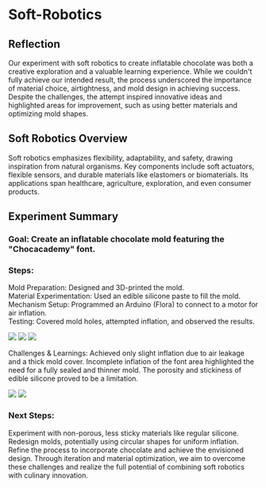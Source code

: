 # Soft-Robotics

## Reflection
Our experiment with soft robotics to create inflatable chocolate was both a creative exploration and a valuable learning experience. While we couldn't fully achieve our intended result, the process underscored the importance of material choice, airtightness, and mold design in achieving success. Despite the challenges, the attempt inspired innovative ideas and highlighted areas for improvement, such as using better materials and optimizing mold shapes.

## Soft Robotics Overview
Soft robotics emphasizes flexibility, adaptability, and safety, drawing inspiration from natural organisms. Key components include soft actuators, flexible sensors, and durable materials like elastomers or biomaterials. Its applications span healthcare, agriculture, exploration, and even consumer products.

## Experiment Summary
### Goal: Create an inflatable chocolate mold featuring the "Chocacademy" font.

### Steps:

Mold Preparation: Designed and 3D-printed the mold. <br/>
Material Experimentation: Used an edible silicone paste to fill the mold.<br/>
Mechanism Setup: Programmed an Arduino (Flora) to connect to a motor for air inflation.<br/>
Testing: Covered mold holes, attempted inflation, and observed the results.<br/>

![](../images/Bearbeitet/Softrobot01.jpg)
![](../images/Bearbeitet/Softrobot02.jpg)
![](../images/Bearbeitet/Softrobot03.jpg)

Challenges & Learnings:
Achieved only slight inflation due to air leakage and a thick mold cover.
Incomplete inflation of the font area highlighted the need for a fully sealed and thinner mold.
The porosity and stickiness of edible silicone proved to be a limitation.

![](../images/Bearbeitet/Softrobot04.jpg)
![](../images/Bearbeitet/Softrobot05.jpg)

### Next Steps:

Experiment with non-porous, less sticky materials like regular silicone.
Redesign molds, potentially using circular shapes for uniform inflation.
Refine the process to incorporate chocolate and achieve the envisioned design.
Through iteration and material optimization, we aim to overcome these challenges and realize the full potential of combining soft robotics with culinary innovation.
